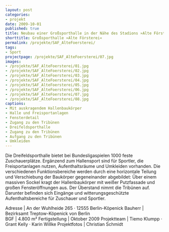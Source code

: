 ```yaml
---
layout: post
categories:
- projekt
date: 2009-10-01
published: true
title: Neubau einer Großsporthalle in der Nähe des Stadions »Alte Försterei« an der Wuhlheide
shorttitle: Großsporthalle »Alte Försterei«
permalink: /projekte/SAF_AlteFoersterei/
tags: 
- Sport
projectpage: /projekte/SAF_AlteFoersterei/07.jpg
images:
- /projekte/SAF_AlteFoersterei/01.jpg
- /projekte/SAF_AlteFoersterei/02.jpg
- /projekte/SAF_AlteFoersterei/03.jpg
- /projekte/SAF_AlteFoersterei/04.jpg
- /projekte/SAF_AlteFoersterei/05.jpg
- /projekte/SAF_AlteFoersterei/06.jpg
- /projekte/SAF_AlteFoersterei/07.jpg
- /projekte/SAF_AlteFoersterei/08.jpg
captions:
- Mit auskragendem Hallenbaukörper
- Halle und Freisportanlagen
- Fensterdetail
- Zugang zu den Tribünen
- Dreifeldsporthalle
- Zugang zu den Tribünen
- Aufgang zu den Tribünen
- Umkleiden
---
```

Die Dreifeldsporthalle bietet bei Bundesligaspielen 1000 feste Zuschauerplätze. Ergänzend zum Hallensport sind für Sportler, die Freisportanlagen nutzen, Aufenthaltsräume und Umkleiden vorhanden. Die verschiedenen Funktionsbereiche werden durch eine horizontale Teilung und Verschiebung der Baukörper gegeneinander abgebildet: Über einem massiven Sockel kragt der Hallenbaukörper mit weißer Putzfassade und großen Fensteröffnungen aus. Der Überstand nimmt die Tribünen auf. Darunter befinden sich Eingänge und witterungsgeschützte Aufenthaltsbereiche für Zuschauer und Sportler.

Adresse				|	An der Wuhlheide 265 · 12555 Berlin-Köpenick
Bauherr				|	Bezirksamt Treptow-Köpenick von Berlin  
BGF					|	4.800 m²
Fertigstellung		|	Oktober 2009
Projektteam			|	Tiemo Klumpp · Grant Kelly · Karin Willke
Projektfotos		|	Christian Schmidt